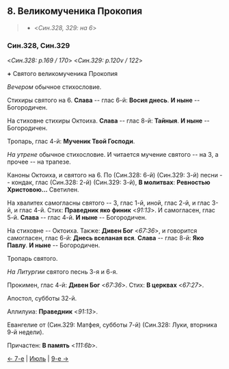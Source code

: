 
## 8. Великомученика Прокопия

> - <*Син.328, 329: на 6*>

### Син.328, Син.329

<*Син.328: p.169 / 170*>
<*Син.329: p.120v / 122*>

**+** Святого великомученика Прокопия

*Вечером* обычное стихословие. 

Стихиры святого на 6. 
**Слава** -- глас 6-й: **Восия днесь**. 
**И ныне** -- Богородичен. 

На стиховне стихиры Октоиха. 
**Слава** -- глас 8-й: **Тайныя**.
**И ныне** -- Богородичен.

Тропарь, глас 4-й: **Мученик Твой Господи**. 

*На утрене* обычное стихословие. 
И читается мучение святого -- на 3, а прочее -- на трапезе. 

Каноны Октоиха, и святого на 6. 
По (Син.328: 6-й) (Син.329: 3-й) песни -- кондак, глас (Син.328: 2-й) (Син.329: 3-й), 
**В молитвах**: **Ревностью Христовою...**
Светилен. 

На хвалитех самогласны святого -- 3, глас 1-й, иной, глас 2-й, и глас 3-й, и глас 4-й. 
Стих: **Праведник яко финик** <*91:13*>.
И самогласен, глас 5-й. 
**Слава** -- глас 4-й. 
**И ныне** -- Богородичен.

На стиховне -- Октоиха. 
Также: **Дивен Бог** <*67:36*>, и говорится самогласен, глас 6-й: **Днесь вселаная вся**. 
**Слава** -- глас 8-й: **Яко Павлу**. 
**И ныне** -- Богородичен. 

Тропарь святого. 

*На Литургии* святого песнь 3-я и 6-я. 

Прокимен, глас 4-й: **Дивен Бог** <*67:36*>. 
Стих: **В церквах** <*67:27*>.

Апостол, субботы 32-й.

Аллилуиа: **Праведник** <*91:13*>.

Евангелие от (Син.329: Матфея, субботы 7-й) (Син.328: Луки, вторника 9-й недели). 

Причастен: **В память** <*111:6b*>. 

[← 7-е](07_07_SAB.ru.md) | [Июль](README.md#8-й) | [9-е →](07_09_SAB.ru.md)
